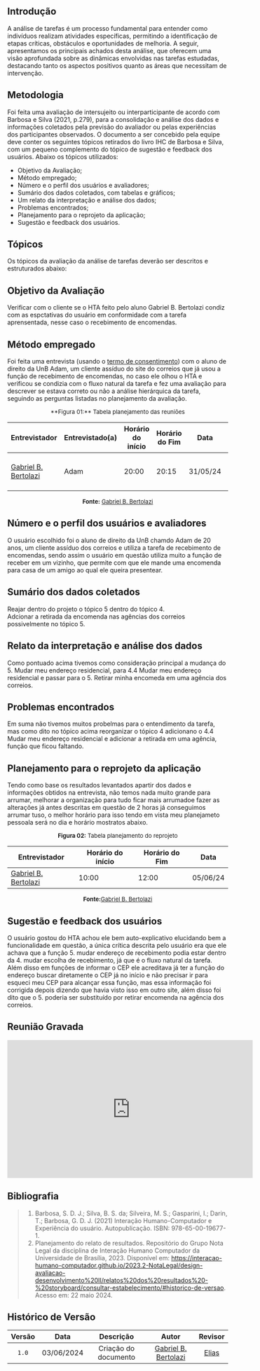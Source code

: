 ## Introdução

A análise de tarefas é um processo fundamental para entender como indivíduos realizam atividades específicas, permitindo a identificação de etapas críticas, obstáculos e oportunidades de melhoria. A seguir, apresentamos os principais achados desta análise, que oferecem uma visão aprofundada sobre as dinâmicas envolvidas nas tarefas estudadas, destacando tanto os aspectos positivos quanto as áreas que necessitam de intervenção.

## Metodologia

Foi feita uma avaliação de intersujeito ou interparticipante de acordo com Barbosa e Silva (2021, p.279), para a consolidação e análise dos dados e informações coletados pela previsão do avaliador ou pelas experiências dos participantes observados. O documento a ser concebido pela equipe deve conter os seguintes tópicos retirados do livro IHC de Barbosa e Silva, com um pequeno complemento do tópico de sugestão e feedback dos usuários. Abaixo os tópicos utilizados:

* Objetivo da Avaliação;
* Método empregado;
* Número e o perfil dos usuários e avaliadores;
* Sumário dos dados coletados, com tabelas e gráficos;
* Um relato da interpretação e análise dos dados;
* Problemas encontrados;
* Planejamento para o reprojeto da aplicação;
* Sugestão e feedback dos usuários.


## Tópicos

Os tópicos da avaliação da análise de tarefas deverão ser descritos e estruturados abaixo:


## Objetivo da Avaliação

Verificar com o cliente se o HTA feito pelo aluno Gabriel B. Bertolazi condiz com as espctativas do usuário em conformidade com a tarefa aprensentada, nesse caso o recebimento de encomendas.

## Método empregado

Foi feita uma entrevista (usando o [termo de consentimento](../../../../assets/Termo_de_consentimento(new).pdf)) com o aluno de direito da UnB Adam, um cliente assíduo do site do correios que já usou a função de recebimento de encomendas, no caso ele olhou o HTA e verificou se condizia com o fluxo natural da tarefa e fez uma avaliação para descrever se estava correto ou não a análise hierárquica da tarefa, seguindo as perguntas listadas no planejamento da avaliação.

<center>
<font size="2"><p style="text-align: center">**Figura 01:** Tabela planejamento das reuniões</p></font>

| **Entrevistador** |**Entrevistado(a)**|**Horário do início**|**Horário do Fim**|**Data**|**Local**|
|--|--|--|--|--|--|
|[Gabriel B. Bertolazi][GabrielbGH]| Adam |20:00|20:15|31/05/24|Residencial maestri (Sala de reuniões)|

<font size="2"><p style="text-align: center">**Fonte:** [Gabriel B. Bertolazi][GabrielbGH] </p></font>
</center>

## Número e o perfil dos usuários e avaliadores

O usuário escolhido foi o aluno de direito da UnB chamdo Adam de 20 anos, um cliente assíduo dos correios e utiliza a tarefa de recebimento de encomendas, sendo assim o usuário em questão utiliza muito a função de receber em um vizinho, que permite com que ele mande uma encomenda para casa de um amigo ao qual ele queira presentear.

## Sumário dos dados coletados

Reajar dentro do projeto o tópico 5 dentro do tópico 4.<br>Adcionar a retirada da encomenda nas agências dos correios possivelmente no tópico 5.

## Relato da interpretação e análise dos dados

Como pontuado acima tivemos como consideração principal a mudança do 5. Mudar meu endereço residencial, para 4.4 Mudar meu endereço residencial e passar para o 5. Retirar minha encomeda em uma agência dos correios. 

## Problemas encontrados

Em suma não tivemos muitos probelmas para o entendimento da tarefa, mas como dito no tópico acima reorganizar o tópico 4 adicionano o 4.4 Mudar meu endereço residencial e adicionar a retirada em uma agência, função que ficou faltando.

## Planejamento para o reprojeto da aplicação

Tendo como base os resultados levantados apartir dos dados e informações obtidos na entrevista, não temos nada muito grande para arrumar, melhorar a organização para tudo ficar mais arrumadoe fazer as alterações já antes descritas em questão de 2 horas já conseguimos arrumar tuso, o melhor horário para isso tendo em vista meu planejameto pessoala será no dia  e horário mostratos abaixo. 

<center>

<font size="2"><p style="text-align: center">**Figura 02:** Tabela planejamento do reprojeto</p></font>

| **Entrevistador** |**Horário do início**|**Horário do Fim**|**Data**|
|--|--|--|--|
|[Gabriel B. Bertolazi][GabrielbGH]|10:00|12:00|05/06/24|


<font size="2"><p style="text-align: center">**Fonte:**[Gabriel B. Bertolazi][GabrielbGH] </p></font>
</center>


## Sugestão e feedback dos usuários

O usuário gostou do HTA achou ele bem auto-explicativo elucidando bem a funcionalidade em questão, a única crítica descrita pelo usuário era que ele achava que a função 5. mudar endereço de recebimento podia estar dentro da 4. mudar escolha de recebimento, já que é o fluxo natural da tarefa. Além disso em funções de informar o CEP ele acreditava já ter a função do endereço buscar diretamente o CEP já no início e não precisar ir para esqueci meu CEP para alcançar essa função, mas essa informação foi corrigida depois dizendo que havia visto isso em outro site, além disso foi dito que o 5. poderia ser substituído por retirar encomenda na agência dos correios.

## Reunião Gravada

<iframe width="560" height="315" src="https://youtu.be/z3G9iTmnP-U" title="YouTube video player" frameborder="0" allow="accelerometer; autoplay; clipboard-write; encrypted-media; gyroscope; picture-in-picture; web-share" referrerpolicy="strict-origin-when-cross-origin" allowfullscreen></iframe>


## Bibliografia

> 1. Barbosa, S. D. J.; Silva, B. S. da; Silveira, M. S.; Gasparini, I.; Darin, T.; Barbosa, G. D. J. (2021) Interação Humano-Computador e Experiência do usuário. Autopublicação. ISBN: 978-65-00-19677-1. 
> 2. Planejamento do relato de resultados. Repositório do Grupo Nota Legal da disciplina de Interação Humano Computador da Universidade de Brasília, 2023. Disponível em: <https://interacao-humano-computador.github.io/2023.2-NotaLegal/design-avaliacao-desenvolvimento%20II/relatos%20dos%20resultados%20-%20storyboard/consultar-estabelecimento/#historico-de-versao>. Acesso em: 22 maio 2024.


## Histórico de Versão

| Versão | Data | Descrição | Autor | Revisor
|:-:|:-:|:-:|:-:|:-:|
|`1.0`| 03/06/2024 | Criação do documento| [Gabriel B. Bertolazi][GabrielbGH] | [Elias][EliasGH] |

[GabrielfGH]: https://github.com/MMcLovin
[GabrielbGH]: https://github.com/https://github.com/Bertolazi
[ClaudioGH]: https://github.com/claudiohsc
[EliasGH]: https://www.github.com/EliasOliver21
[PabloGH]: https://github.com/pabloheika
[RicardoGH]: https://www.github.com/avmricardo
